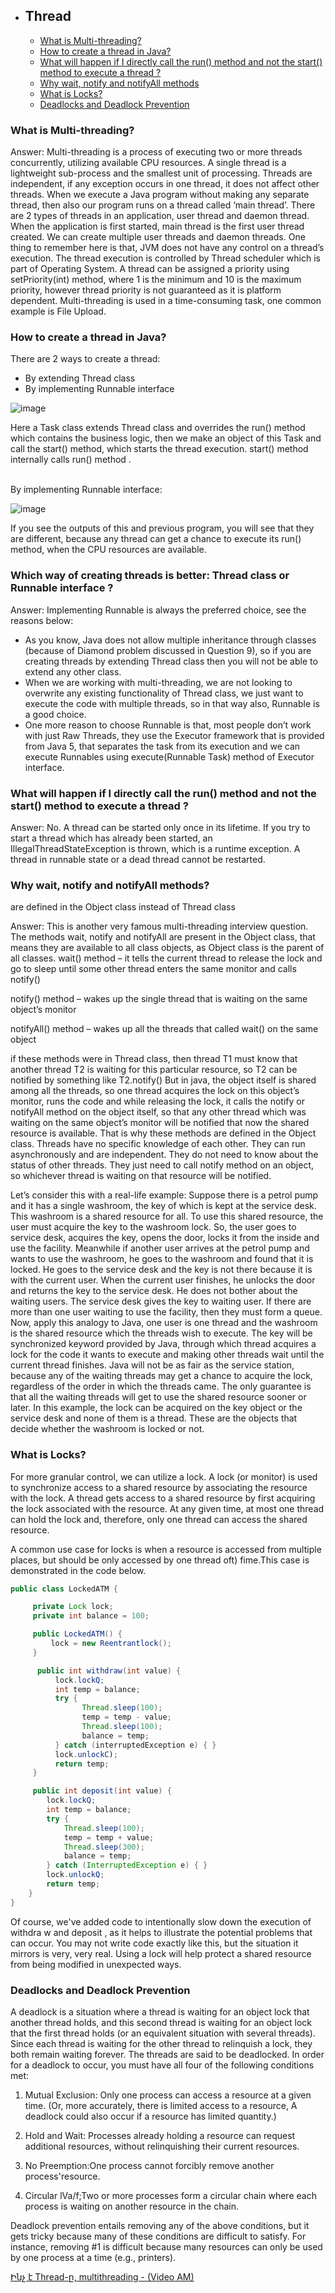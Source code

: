 - ## Thread
  - [What is Multi-threading?](https://github.com/goodluck3301/android-interview/tree/main/Java/MultiThreading#what-is-multi-threading)
  - [How to create a thread in Java?](https://github.com/goodluck3301/android-interview/tree/main/Java/MultiThreading#how-to-create-a-thread-in-java)
  - [What will happen if I directly call the run() method and not the start() method to execute a thread ?](https://github.com/goodluck3301/android-interview/tree/main/Java/MultiThreading#what-will-happen-if-i-directly-call-the-run-method-and-not-the-start-method-to-execute-a-thread-)
  - [Why wait, notify and notifyAll methods](https://github.com/goodluck3301/android-interview/tree/main/Java/MultiThreading#why-wait-notify-and-notifyall-methods)
  - [What is Locks?](https://github.com/goodluck3301/android-interview/tree/main/Java/MultiThreading#what-is-locks)
  - [Deadlocks and Deadlock Prevention](https://github.com/goodluck3301/android-interview/tree/main/Java/MultiThreading#deadlocks-and-deadlock-prevention)
  
### What is Multi-threading?

Answer: Multi-threading is a process of executing two or more
threads concurrently, utilizing available CPU resources. A single
thread is a lightweight sub-process and the smallest unit of
processing. Threads are independent, if any exception occurs in one
thread, it does not affect other threads.
When we execute a Java program without making any separate
thread, then also our program runs on a thread called ‘main thread’.
There are 2 types of threads in an application, user thread and
daemon thread. When the application is first started, main thread is
the first user thread created. We can create multiple user threads
and daemon threads.
One thing to remember here is that, JVM does not have any control
on a thread’s execution. The thread execution is controlled by
Thread scheduler which is part of Operating System. A thread can
be assigned a priority using setPriority(int) method, where 1 is the
minimum and 10 is the maximum priority, however thread priority is
not guaranteed as it is platform dependent.
Multi-threading is used in a time-consuming task, one common
example is File Upload.

  ### How to create a thread in Java?

There are 2 ways to create a thread:
- By extending Thread class
- By implementing Runnable
interface

![image](https://user-images.githubusercontent.com/100533325/213198406-cc6e35b0-4114-4236-ae5c-b2767200ae78.png)

Here a Task class extends Thread class and overrides the run()
method which contains the business logic, then we make an object
of this Task and call the start() method, which starts the thread
execution. start() method internally calls run() method .

</br>
By implementing Runnable interface:

![image](https://user-images.githubusercontent.com/100533325/213198594-f36a4a8a-65fa-4465-8070-a265fc717280.png)

If you see the outputs of this and previous program, you will see that
they are different, because any thread can get a chance to execute
its run() method, when the CPU resources are available.

### Which way of creating threads is better: Thread class or Runnable interface ?

Answer: Implementing Runnable is always the preferred choice, see
the reasons below:
- As you know, Java does not allow multiple inheritance
through classes (because of Diamond problem
discussed in Question 9), so if you are creating threads
by extending Thread class then you will not be able to
extend any other class.
- When we are working with multi-threading, we are not
looking to overwrite any existing functionality of Thread
class, we just want to execute the code with multiple
threads, so in that way also, Runnable is a good choice.
- One more reason to choose Runnable is that, most
people don’t work with just Raw Threads, they use the
Executor framework that is provided from Java 5, that
separates the task from its execution and we can
execute Runnables using execute(Runnable Task)
method of Executor interface.</br>

### What will happen if I directly call the run() method and not the start() method to execute a thread ?

Answer: No. A thread can be started only once in its lifetime. If you
try to start a thread which has already been started, an
IllegalThreadStateException is thrown, which is a runtime exception.
A thread in runnable state or a dead thread cannot be restarted.

### Why wait, notify and notifyAll methods?
are defined in the Object class instead of Thread
class

Answer: This is another very famous multi-threading interview
question. The methods wait, notify and notifyAll are present in the
Object class, that means they are available to all class objects, as
Object class is the parent of all classes.
wait() method – it tells the current thread to release the lock and go
to sleep until some other thread enters the same monitor and calls
notify()

notify() method – wakes up the single thread that is waiting on the
same object’s monitor

notifyAll() method – wakes up all the threads that called wait() on the
same object

if these methods were in Thread class, then thread T1 must know
that another thread T2 is waiting for this particular resource, so T2
can be notified by something like T2.notify()
But in java, the object itself is shared among all the threads, so one
thread acquires the lock on this object’s monitor, runs the code and
while releasing the lock, it calls the notify or notifyAll method on the
object itself, so that any other thread which was waiting on the same
object’s monitor will be notified that now the shared resource is
available. That is why these methods are defined in the Object class.
Threads have no specific knowledge of each other. They can run
asynchronously and are independent. They do not need to know
about the status of other threads. They just need to call notify
method on an object, so whichever thread is waiting on that resource
will be notified.

Let’s consider this with a real-life example:
Suppose there is a petrol pump and it has a single washroom, the
key of which is kept at the service desk. This washroom is a shared
resource for all. To use this shared resource, the user must acquire
the key to the washroom lock. So, the user goes to service desk,
acquires the key, opens the door, locks it from the inside and use the
facility.
Meanwhile if another user arrives at the petrol pump and wants to
use the washroom, he goes to the washroom and found that it is
locked. He goes to the service desk and the key is not there because
it is with the current user. When the current user finishes, he unlocks
the door and returns the key to the service desk. He does not bother
about the waiting users. The service desk gives the key to waiting
user. If there are more than one user waiting to use the facility, then
they must form a queue.
Now, apply this analogy to Java, one user is one thread and the
washroom is the shared resource which the threads wish to execute.
The key will be synchronized keyword provided by Java, through
which thread acquires a lock for the code it wants to execute and
making other threads wait until the current thread finishes. Java will
not be as fair as the service station, because any of the waiting
threads may get a chance to acquire the lock, regardless of the order
in which the threads came. The only guarantee is that all the waiting
threads will get to use the shared resource sooner or later.
In this example, the lock can be acquired on the key object or the
service desk and none of them is a thread. These are the objects
that decide whether the washroom is locked or not.

### What is Locks?

For more granular control, we can utilize a lock. A lock (or monitor) is used to synchronize access to a
shared resource by associating the resource with the lock. A thread gets access to a shared resource by first
acquiring the lock associated with the resource. At any given time, at most one thread can hold the lock
and, therefore, only one thread can access the shared resource.</br>

A common use case for locks is when a resource is accessed from multiple places, but should be only
accessed by one thread oft) fime.This case is demonstrated in the code below. 

```java
public class LockedATM {

     private Lock lock;
     private int balance = 100;

     public LockedATM() {
         lock = new Reentrantlock();
     }

      public int withdraw(int value) {
          lock.lockQ;
          int temp = balance;
          try {
                Thread.sleep(100);
                temp = temp - value;
                Thread.sleep(100);
                balance = temp;
          } catch (interruptedException e) { }
          lock.unlockC);
          return temp;
     }

     public int deposit(int value) {
        lock.lockQ;
        int temp = balance;
        try {
            Thread.sleep(100); 
            temp = temp + value;
            Thread.sleep(300);
            balance = temp;
        } catch (InterruptedException e) { }
        lock.unlockQ;
        return temp;
    }
}
```

Of course, we've added code to intentionally slow down the execution of withdra w and deposit , as it
helps to illustrate the potential problems that can occur. You may not write code exactly like this, but the
situation it mirrors is very, very real. Using a lock will help protect a shared resource from being modified in
unexpected ways. 

### Deadlocks and Deadlock Prevention 

A deadlock is a situation where a thread is waiting for an object lock that another thread holds, and this
second thread is waiting for an object lock that the first thread holds (or an equivalent situation with several
threads). Since each thread is waiting for the other thread to relinquish a lock, they both remain waiting
forever. The threads are said to be deadlocked.
In order for a deadlock to occur, you must have all four of the following conditions met:

1. Mutual Exclusion: Only one process can access a resource at a given time. (Or, more accurately, there is
limited access to a resource, A deadlock could also occur if a resource has limited quantity.)

2. Hold and Wait: Processes already holding a resource can request additional resources, without relinquishing their current resources.

3. No Preemption:One process cannot forcibly remove another process'resource.

4. Circular lVa/f;Two or more processes form a circular chain where each process is waiting on another
resource in the chain.

Deadlock prevention entails removing any of the above conditions, but it gets tricky because many of these
conditions are difficult to satisfy. For instance, removing #1 is difficult because many resources can only
be used by one process at a time (e.g., printers).



[Ինչ է Thread-ը, multithreading - (Video AM)](https://www.youtube.com/watch?v=EYAHKHvm6uI)
